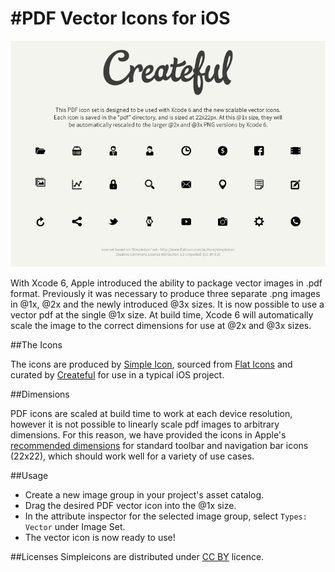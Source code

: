 #PDF Vector Icons for iOS
=========================

![pdf vector icons](pdf_icons.png)

With Xcode 6, Apple introduced the ability to package vector images in .pdf format. Previously it was necessary to produce three separate .png images in @1x, @2x and the newly introduced @3x sizes. It is now possible to use a vector pdf at the single @1x size. At build time, Xcode 6 will automatically scale the image to the correct dimensions for use at @2x and @3x sizes.

##The Icons

The icons are produced by [Simple Icon](http://www.flaticon.com/authors/simpleicon), sourced from [Flat Icons](http://www.flaticon.com) and curated by [Createful](https://www.createful.com) for use in a typical iOS project.

##Dimensions

PDF icons are scaled at build time to work at each device resolution, however it is not possible to linearly scale pdf images to arbitrary dimensions. For this reason, we have provided the icons in Apple's [recommended dimensions](https://developer.apple.com/library/IOs/documentation/UserExperience/Conceptual/MobileHIG/IconMatrix.html) for standard toolbar and navigation bar icons (22x22), which should work well for a variety of use cases.

##Usage
 - Create a new image group in your project's asset catalog. 
 - Drag the desired PDF vector icon into the @1x size. 
 - In the attribute inspector for the selected image group, select `Types: Vector` under Image Set.
 - The vector icon is now ready to use!

##Licenses
Simpleicons are distributed under
[CC BY](http://creativecommons.org/licenses/by/3.0/) licence.
